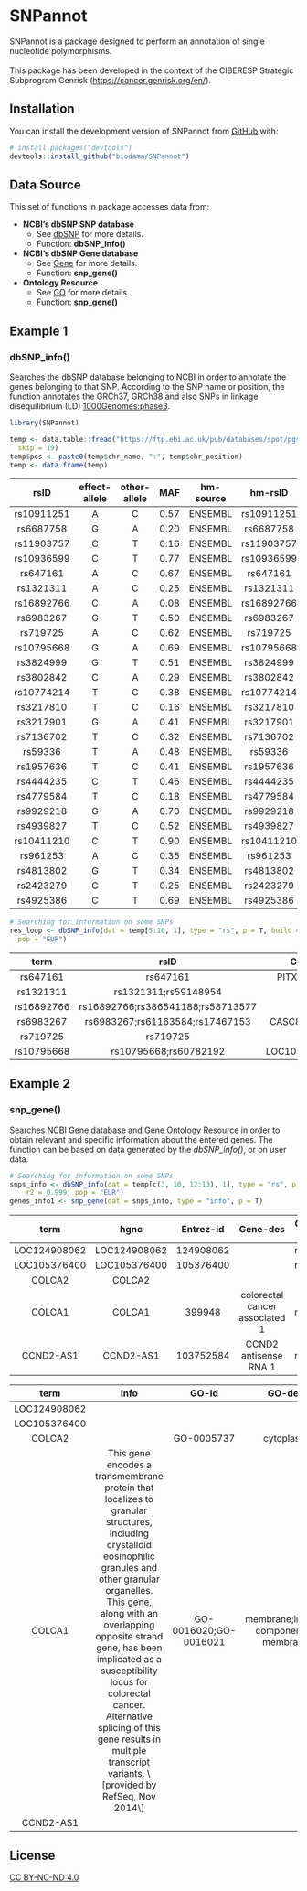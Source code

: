
<!-- README.md is generated from README.Rmd. Please edit that file -->

# SNPannot

<!-- badges: start -->
<!-- badges: end -->

SNPannot is a package designed to perform an annotation of single
nucleotide polymorphisms. <br /> <br /> This package has been developed
in the context of the CIBERESP Strategic Subprogram Genrisk
(<https://cancer.genrisk.org/en/>).

## Installation

You can install the development version of SNPannot from
[GitHub](https://github.com/) with:

``` r
# install.packages("devtools")
devtools::install_github("biodama/SNPannot")
```

## Data Source

This set of functions in package accesses data from:

- **NCBI’s dbSNP SNP database**
  - See [dbSNP](https://www.ncbi.nlm.nih.gov/snp/) for more details.
  - Function: **dbSNP_info()**
- **NCBI’s dbSNP Gene database**
  - See [Gene](https://www.ncbi.nlm.nih.gov/gene/) for more details.
  - Function: **snp_gene()**
- **Ontology Resource**
  - See [GO](http://geneontology.org/) for more details.
  - Function: **snp_gene()**

## Example 1

### **dbSNP_info()**

Searches the dbSNP database belonging to NCBI in order to annotate the
genes belonging to that SNP. According to the SNP name or position, the
function annotates the GRCh37, GRCh38 and also SNPs in linkage
disequilibrium (LD)
[1000Genomes:phase3](https://www.internationalgenome.org/data).

``` r
library(SNPannot)

temp <- data.table::fread("https://ftp.ebi.ac.uk/pub/databases/spot/pgs/scores/PGS000146/ScoringFiles/Harmonized/PGS000146_hmPOS_GRCh37.txt.gz",
  skip = 19)
temp$pos <- paste0(temp$chr_name, ":", temp$chr_position)
temp <- data.frame(temp)
```

<table>
<thead>
<tr>
<th style="text-align:center;">
rsID
</th>
<th style="text-align:center;">
effect-allele
</th>
<th style="text-align:center;">
other-allele
</th>
<th style="text-align:center;">
MAF
</th>
<th style="text-align:center;">
hm-source
</th>
<th style="text-align:center;">
hm-rsID
</th>
<th style="text-align:center;">
hm-chr
</th>
<th style="text-align:center;">
hm-pos
</th>
<th style="text-align:center;">
Position
</th>
</tr>
</thead>
<tbody>
<tr>
<td style="text-align:center;">
rs10911251
</td>
<td style="text-align:center;">
A
</td>
<td style="text-align:center;">
C
</td>
<td style="text-align:center;">
0.57
</td>
<td style="text-align:center;">
ENSEMBL
</td>
<td style="text-align:center;">
rs10911251
</td>
<td style="text-align:center;">
1
</td>
<td style="text-align:center;">
183081194
</td>
<td style="text-align:center;">
1:183081194
</td>
</tr>
<tr>
<td style="text-align:center;">
rs6687758
</td>
<td style="text-align:center;">
G
</td>
<td style="text-align:center;">
A
</td>
<td style="text-align:center;">
0.20
</td>
<td style="text-align:center;">
ENSEMBL
</td>
<td style="text-align:center;">
rs6687758
</td>
<td style="text-align:center;">
1
</td>
<td style="text-align:center;">
222164948
</td>
<td style="text-align:center;">
1:222164948
</td>
</tr>
<tr>
<td style="text-align:center;">
rs11903757
</td>
<td style="text-align:center;">
C
</td>
<td style="text-align:center;">
T
</td>
<td style="text-align:center;">
0.16
</td>
<td style="text-align:center;">
ENSEMBL
</td>
<td style="text-align:center;">
rs11903757
</td>
<td style="text-align:center;">
2
</td>
<td style="text-align:center;">
192587204
</td>
<td style="text-align:center;">
2:192587204
</td>
</tr>
<tr>
<td style="text-align:center;">
rs10936599
</td>
<td style="text-align:center;">
C
</td>
<td style="text-align:center;">
T
</td>
<td style="text-align:center;">
0.77
</td>
<td style="text-align:center;">
ENSEMBL
</td>
<td style="text-align:center;">
rs10936599
</td>
<td style="text-align:center;">
3
</td>
<td style="text-align:center;">
169492101
</td>
<td style="text-align:center;">
3:169492101
</td>
</tr>
<tr>
<td style="text-align:center;">
rs647161
</td>
<td style="text-align:center;">
A
</td>
<td style="text-align:center;">
C
</td>
<td style="text-align:center;">
0.67
</td>
<td style="text-align:center;">
ENSEMBL
</td>
<td style="text-align:center;">
rs647161
</td>
<td style="text-align:center;">
5
</td>
<td style="text-align:center;">
134499092
</td>
<td style="text-align:center;">
5:134499092
</td>
</tr>
<tr>
<td style="text-align:center;">
rs1321311
</td>
<td style="text-align:center;">
A
</td>
<td style="text-align:center;">
C
</td>
<td style="text-align:center;">
0.25
</td>
<td style="text-align:center;">
ENSEMBL
</td>
<td style="text-align:center;">
rs1321311
</td>
<td style="text-align:center;">
6
</td>
<td style="text-align:center;">
36622900
</td>
<td style="text-align:center;">
6:36622900
</td>
</tr>
<tr>
<td style="text-align:center;">
rs16892766
</td>
<td style="text-align:center;">
C
</td>
<td style="text-align:center;">
A
</td>
<td style="text-align:center;">
0.08
</td>
<td style="text-align:center;">
ENSEMBL
</td>
<td style="text-align:center;">
rs16892766
</td>
<td style="text-align:center;">
8
</td>
<td style="text-align:center;">
117630683
</td>
<td style="text-align:center;">
8:117630683
</td>
</tr>
<tr>
<td style="text-align:center;">
rs6983267
</td>
<td style="text-align:center;">
G
</td>
<td style="text-align:center;">
T
</td>
<td style="text-align:center;">
0.50
</td>
<td style="text-align:center;">
ENSEMBL
</td>
<td style="text-align:center;">
rs6983267
</td>
<td style="text-align:center;">
8
</td>
<td style="text-align:center;">
128413305
</td>
<td style="text-align:center;">
8:128413305
</td>
</tr>
<tr>
<td style="text-align:center;">
rs719725
</td>
<td style="text-align:center;">
A
</td>
<td style="text-align:center;">
C
</td>
<td style="text-align:center;">
0.62
</td>
<td style="text-align:center;">
ENSEMBL
</td>
<td style="text-align:center;">
rs719725
</td>
<td style="text-align:center;">
9
</td>
<td style="text-align:center;">
6365683
</td>
<td style="text-align:center;">
9:6365683
</td>
</tr>
<tr>
<td style="text-align:center;">
rs10795668
</td>
<td style="text-align:center;">
G
</td>
<td style="text-align:center;">
A
</td>
<td style="text-align:center;">
0.69
</td>
<td style="text-align:center;">
ENSEMBL
</td>
<td style="text-align:center;">
rs10795668
</td>
<td style="text-align:center;">
10
</td>
<td style="text-align:center;">
8701219
</td>
<td style="text-align:center;">
10:8701219
</td>
</tr>
<tr>
<td style="text-align:center;">
rs3824999
</td>
<td style="text-align:center;">
G
</td>
<td style="text-align:center;">
T
</td>
<td style="text-align:center;">
0.51
</td>
<td style="text-align:center;">
ENSEMBL
</td>
<td style="text-align:center;">
rs3824999
</td>
<td style="text-align:center;">
11
</td>
<td style="text-align:center;">
74345550
</td>
<td style="text-align:center;">
11:74345550
</td>
</tr>
<tr>
<td style="text-align:center;">
rs3802842
</td>
<td style="text-align:center;">
C
</td>
<td style="text-align:center;">
A
</td>
<td style="text-align:center;">
0.29
</td>
<td style="text-align:center;">
ENSEMBL
</td>
<td style="text-align:center;">
rs3802842
</td>
<td style="text-align:center;">
11
</td>
<td style="text-align:center;">
111171709
</td>
<td style="text-align:center;">
11:111171709
</td>
</tr>
<tr>
<td style="text-align:center;">
rs10774214
</td>
<td style="text-align:center;">
T
</td>
<td style="text-align:center;">
C
</td>
<td style="text-align:center;">
0.38
</td>
<td style="text-align:center;">
ENSEMBL
</td>
<td style="text-align:center;">
rs10774214
</td>
<td style="text-align:center;">
12
</td>
<td style="text-align:center;">
4368352
</td>
<td style="text-align:center;">
12:4368352
</td>
</tr>
<tr>
<td style="text-align:center;">
rs3217810
</td>
<td style="text-align:center;">
T
</td>
<td style="text-align:center;">
C
</td>
<td style="text-align:center;">
0.16
</td>
<td style="text-align:center;">
ENSEMBL
</td>
<td style="text-align:center;">
rs3217810
</td>
<td style="text-align:center;">
12
</td>
<td style="text-align:center;">
4388271
</td>
<td style="text-align:center;">
12:4388271
</td>
</tr>
<tr>
<td style="text-align:center;">
rs3217901
</td>
<td style="text-align:center;">
G
</td>
<td style="text-align:center;">
A
</td>
<td style="text-align:center;">
0.41
</td>
<td style="text-align:center;">
ENSEMBL
</td>
<td style="text-align:center;">
rs3217901
</td>
<td style="text-align:center;">
12
</td>
<td style="text-align:center;">
4405389
</td>
<td style="text-align:center;">
12:4405389
</td>
</tr>
<tr>
<td style="text-align:center;">
rs7136702
</td>
<td style="text-align:center;">
T
</td>
<td style="text-align:center;">
C
</td>
<td style="text-align:center;">
0.32
</td>
<td style="text-align:center;">
ENSEMBL
</td>
<td style="text-align:center;">
rs7136702
</td>
<td style="text-align:center;">
12
</td>
<td style="text-align:center;">
50880216
</td>
<td style="text-align:center;">
12:50880216
</td>
</tr>
<tr>
<td style="text-align:center;">
rs59336
</td>
<td style="text-align:center;">
T
</td>
<td style="text-align:center;">
A
</td>
<td style="text-align:center;">
0.48
</td>
<td style="text-align:center;">
ENSEMBL
</td>
<td style="text-align:center;">
rs59336
</td>
<td style="text-align:center;">
12
</td>
<td style="text-align:center;">
115116352
</td>
<td style="text-align:center;">
12:115116352
</td>
</tr>
<tr>
<td style="text-align:center;">
rs1957636
</td>
<td style="text-align:center;">
T
</td>
<td style="text-align:center;">
C
</td>
<td style="text-align:center;">
0.41
</td>
<td style="text-align:center;">
ENSEMBL
</td>
<td style="text-align:center;">
rs1957636
</td>
<td style="text-align:center;">
14
</td>
<td style="text-align:center;">
54560018
</td>
<td style="text-align:center;">
14:54410919
</td>
</tr>
<tr>
<td style="text-align:center;">
rs4444235
</td>
<td style="text-align:center;">
C
</td>
<td style="text-align:center;">
T
</td>
<td style="text-align:center;">
0.46
</td>
<td style="text-align:center;">
ENSEMBL
</td>
<td style="text-align:center;">
rs4444235
</td>
<td style="text-align:center;">
14
</td>
<td style="text-align:center;">
54410919
</td>
<td style="text-align:center;">
14:54560018
</td>
</tr>
<tr>
<td style="text-align:center;">
rs4779584
</td>
<td style="text-align:center;">
T
</td>
<td style="text-align:center;">
C
</td>
<td style="text-align:center;">
0.18
</td>
<td style="text-align:center;">
ENSEMBL
</td>
<td style="text-align:center;">
rs4779584
</td>
<td style="text-align:center;">
15
</td>
<td style="text-align:center;">
32994756
</td>
<td style="text-align:center;">
15:32994756
</td>
</tr>
<tr>
<td style="text-align:center;">
rs9929218
</td>
<td style="text-align:center;">
G
</td>
<td style="text-align:center;">
A
</td>
<td style="text-align:center;">
0.70
</td>
<td style="text-align:center;">
ENSEMBL
</td>
<td style="text-align:center;">
rs9929218
</td>
<td style="text-align:center;">
16
</td>
<td style="text-align:center;">
68820946
</td>
<td style="text-align:center;">
16:68820946
</td>
</tr>
<tr>
<td style="text-align:center;">
rs4939827
</td>
<td style="text-align:center;">
T
</td>
<td style="text-align:center;">
C
</td>
<td style="text-align:center;">
0.52
</td>
<td style="text-align:center;">
ENSEMBL
</td>
<td style="text-align:center;">
rs4939827
</td>
<td style="text-align:center;">
18
</td>
<td style="text-align:center;">
46453463
</td>
<td style="text-align:center;">
18:46453463
</td>
</tr>
<tr>
<td style="text-align:center;">
rs10411210
</td>
<td style="text-align:center;">
C
</td>
<td style="text-align:center;">
T
</td>
<td style="text-align:center;">
0.90
</td>
<td style="text-align:center;">
ENSEMBL
</td>
<td style="text-align:center;">
rs10411210
</td>
<td style="text-align:center;">
19
</td>
<td style="text-align:center;">
33532300
</td>
<td style="text-align:center;">
19:33532300
</td>
</tr>
<tr>
<td style="text-align:center;">
rs961253
</td>
<td style="text-align:center;">
A
</td>
<td style="text-align:center;">
C
</td>
<td style="text-align:center;">
0.35
</td>
<td style="text-align:center;">
ENSEMBL
</td>
<td style="text-align:center;">
rs961253
</td>
<td style="text-align:center;">
20
</td>
<td style="text-align:center;">
6404281
</td>
<td style="text-align:center;">
20:6404281
</td>
</tr>
<tr>
<td style="text-align:center;">
rs4813802
</td>
<td style="text-align:center;">
G
</td>
<td style="text-align:center;">
T
</td>
<td style="text-align:center;">
0.34
</td>
<td style="text-align:center;">
ENSEMBL
</td>
<td style="text-align:center;">
rs4813802
</td>
<td style="text-align:center;">
20
</td>
<td style="text-align:center;">
6699595
</td>
<td style="text-align:center;">
20:6699595
</td>
</tr>
<tr>
<td style="text-align:center;">
rs2423279
</td>
<td style="text-align:center;">
C
</td>
<td style="text-align:center;">
T
</td>
<td style="text-align:center;">
0.25
</td>
<td style="text-align:center;">
ENSEMBL
</td>
<td style="text-align:center;">
rs2423279
</td>
<td style="text-align:center;">
20
</td>
<td style="text-align:center;">
7812350
</td>
<td style="text-align:center;">
20:7812350
</td>
</tr>
<tr>
<td style="text-align:center;">
rs4925386
</td>
<td style="text-align:center;">
C
</td>
<td style="text-align:center;">
T
</td>
<td style="text-align:center;">
0.69
</td>
<td style="text-align:center;">
ENSEMBL
</td>
<td style="text-align:center;">
rs4925386
</td>
<td style="text-align:center;">
20
</td>
<td style="text-align:center;">
60921044
</td>
<td style="text-align:center;">
20:60921044
</td>
</tr>
</tbody>
</table>

``` r
# Searching for information on some SNPs
res_loop <- dbSNP_info(dat = temp[5:10, 1], type = "rs", p = T, build = 37, r2 = 0.99,
  pop = "EUR")
```

<table>
<thead>
<tr>
<th style="text-align:center;">
term
</th>
<th style="text-align:center;">
rsID
</th>
<th style="text-align:center;">
Gene
</th>
<th style="text-align:center;">
Alleles
</th>
<th style="text-align:center;">
GRCh37
</th>
<th style="text-align:center;">
GRCh38
</th>
<th style="text-align:center;">
rsLD
</th>
</tr>
</thead>
<tbody>
<tr>
<td style="text-align:center;">
rs647161
</td>
<td style="text-align:center;">
rs647161
</td>
<td style="text-align:center;">
PITX1-AS1
</td>
<td style="text-align:center;">
C\>A,T
</td>
<td style="text-align:center;">
5:134499092
</td>
<td style="text-align:center;">
5:135163402
</td>
<td style="text-align:center;">
</td>
</tr>
<tr>
<td style="text-align:center;">
rs1321311
</td>
<td style="text-align:center;">
rs1321311;rs59148954
</td>
<td style="text-align:center;">
</td>
<td style="text-align:center;">
C\>A,G
</td>
<td style="text-align:center;">
6:36622900
</td>
<td style="text-align:center;">
6:36655123
</td>
<td style="text-align:center;">
rs7742159;rs9470358;rs9918353
</td>
</tr>
<tr>
<td style="text-align:center;">
rs16892766
</td>
<td style="text-align:center;">
rs16892766;rs386541188;rs58713577
</td>
<td style="text-align:center;">
</td>
<td style="text-align:center;">
A\>C
</td>
<td style="text-align:center;">
8:117630683
</td>
<td style="text-align:center;">
8:116618444
</td>
<td style="text-align:center;">
</td>
</tr>
<tr>
<td style="text-align:center;">
rs6983267
</td>
<td style="text-align:center;">
rs6983267;rs61163584;rs17467153
</td>
<td style="text-align:center;">
CASC8;CCAT2
</td>
<td style="text-align:center;">
G\>T
</td>
<td style="text-align:center;">
8:128413305
</td>
<td style="text-align:center;">
8:127401060
</td>
<td style="text-align:center;">
</td>
</tr>
<tr>
<td style="text-align:center;">
rs719725
</td>
<td style="text-align:center;">
rs719725
</td>
<td style="text-align:center;">
</td>
<td style="text-align:center;">
A\>C,G,T
</td>
<td style="text-align:center;">
9:6365683
</td>
<td style="text-align:center;">
9:6365683
</td>
<td style="text-align:center;">
rs7875812;rs10975557;rs10975553;rs7022186;rs7875811;rs7020964
</td>
</tr>
<tr>
<td style="text-align:center;">
rs10795668
</td>
<td style="text-align:center;">
rs10795668;rs60782192
</td>
<td style="text-align:center;">
LOC105376400
</td>
<td style="text-align:center;">
G\>A
</td>
<td style="text-align:center;">
10:8701219
</td>
<td style="text-align:center;">
10:8659256
</td>
<td style="text-align:center;">
rs9733843;rs11255815
</td>
</tr>
</tbody>
</table>

## Example 2

### **snp_gene()**

Searches NCBI Gene database and Gene Ontology Resource in order to
obtain relevant and specific information about the entered genes. The
function can be based on data generated by the *dbSNP_info()*, or on
user data.

``` r
# Searching for information on some SNPs
snps_info <- dbSNP_info(dat = temp[c(3, 10, 12:13), 1], type = "rs", p = T, build = 37,
    r2 = 0.999, pop = "EUR")
genes_info1 <- snp_gene(dat = snps_info, type = "info", p = T)
```

<table>
<thead>
<tr>
<th style="text-align:center;">
term
</th>
<th style="text-align:center;">
hgnc
</th>
<th style="text-align:center;">
Entrez-id
</th>
<th style="text-align:center;">
Gene-des
</th>
<th style="text-align:center;">
Gene-type
</th>
<th style="text-align:center;">
Refseq
</th>
<th style="text-align:center;">
Also
</th>
</tr>
</thead>
<tbody>
<tr>
<td style="text-align:center;">
LOC124908062
</td>
<td style="text-align:center;">
LOC124908062
</td>
<td style="text-align:center;">
124908062
</td>
<td style="text-align:center;">
</td>
<td style="text-align:center;">
ncRNA
</td>
<td style="text-align:center;">
MODEL
</td>
<td style="text-align:center;">
</td>
</tr>
<tr>
<td style="text-align:center;">
LOC105376400
</td>
<td style="text-align:center;">
LOC105376400
</td>
<td style="text-align:center;">
105376400
</td>
<td style="text-align:center;">
</td>
<td style="text-align:center;">
ncRNA
</td>
<td style="text-align:center;">
MODEL
</td>
<td style="text-align:center;">
</td>
</tr>
<tr>
<td style="text-align:center;">
COLCA2
</td>
<td style="text-align:center;">
COLCA2
</td>
<td style="text-align:center;">
</td>
<td style="text-align:center;">
</td>
<td style="text-align:center;">
</td>
<td style="text-align:center;">
</td>
<td style="text-align:center;">
</td>
</tr>
<tr>
<td style="text-align:center;">
COLCA1
</td>
<td style="text-align:center;">
COLCA1
</td>
<td style="text-align:center;">
399948
</td>
<td style="text-align:center;">
colorectal cancer associated 1
</td>
<td style="text-align:center;">
ncRNA
</td>
<td style="text-align:center;">
VALIDATED
</td>
<td style="text-align:center;">
CASC12; C11orf92; LOH11CR1F
</td>
</tr>
<tr>
<td style="text-align:center;">
CCND2-AS1
</td>
<td style="text-align:center;">
CCND2-AS1
</td>
<td style="text-align:center;">
103752584
</td>
<td style="text-align:center;">
CCND2 antisense RNA 1
</td>
<td style="text-align:center;">
ncRNA
</td>
<td style="text-align:center;">
VALIDATED
</td>
<td style="text-align:center;">
CCND2-AS2
</td>
</tr>
</tbody>
</table>
<table>
<thead>
<tr>
<th style="text-align:center;">
term
</th>
<th style="text-align:center;">
Info
</th>
<th style="text-align:center;">
GO-id
</th>
<th style="text-align:center;">
GO-des
</th>
</tr>
</thead>
<tbody>
<tr>
<td style="text-align:center;">
LOC124908062
</td>
<td style="text-align:center;">
</td>
<td style="text-align:center;">
</td>
<td style="text-align:center;">
</td>
</tr>
<tr>
<td style="text-align:center;">
LOC105376400
</td>
<td style="text-align:center;">
</td>
<td style="text-align:center;">
</td>
<td style="text-align:center;">
</td>
</tr>
<tr>
<td style="text-align:center;">
COLCA2
</td>
<td style="text-align:center;">
</td>
<td style="text-align:center;">
GO-0005737
</td>
<td style="text-align:center;">
cytoplasm
</td>
</tr>
<tr>
<td style="text-align:center;">
COLCA1
</td>
<td style="text-align:center;">
This gene encodes a transmembrane protein that localizes to granular
structures, including crystalloid eosinophilic granules and other
granular organelles. This gene, along with an overlapping opposite
strand gene, has been implicated as a susceptibility locus for
colorectal cancer. Alternative splicing of this gene results in multiple
transcript variants. \[provided by RefSeq, Nov 2014\]
</td>
<td style="text-align:center;">
GO-0016020;GO-0016021
</td>
<td style="text-align:center;">
membrane;integral component of membrane
</td>
</tr>
<tr>
<td style="text-align:center;">
CCND2-AS1
</td>
<td style="text-align:center;">
</td>
<td style="text-align:center;">
</td>
<td style="text-align:center;">
</td>
</tr>
</tbody>
</table>

## License

[CC BY-NC-ND
4.0](https://creativecommons.org/licenses/by-nc-nd/4.0/?ref=chooser-v1)
